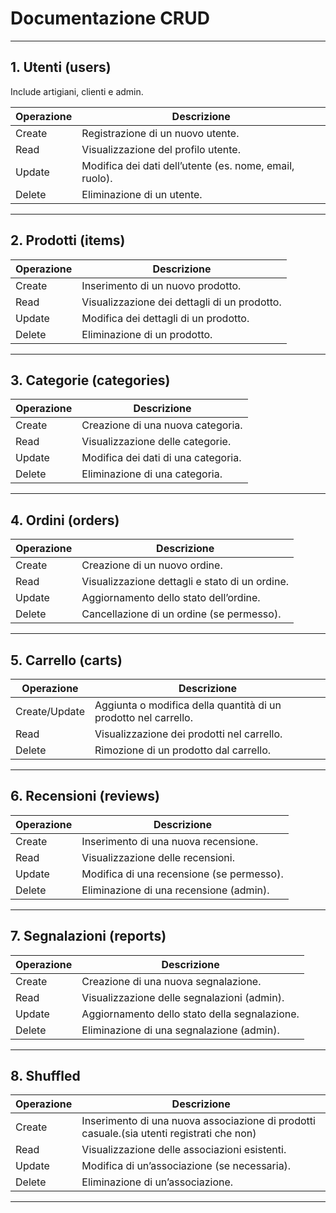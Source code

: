 # Documentazione CRUD 

---

## 1. Utenti (users)

Include artigiani, clienti e admin.

| Operazione | Descrizione                         |
|------------|-----------------------------------|
| Create     | Registrazione di un nuovo utente.  |
| Read       | Visualizzazione del profilo utente.|
| Update     | Modifica dei dati dell’utente (es. nome, email, ruolo). |
| Delete     | Eliminazione di un utente.         |

---

## 2. Prodotti (items)

| Operazione | Descrizione                        |
|------------|----------------------------------|
| Create     | Inserimento di un nuovo prodotto. |
| Read       | Visualizzazione dei dettagli di un prodotto. |
| Update     | Modifica dei dettagli di un prodotto. |
| Delete     | Eliminazione di un prodotto.      |

---

## 3. Categorie (categories)

| Operazione | Descrizione                        |
|------------|----------------------------------|
| Create     | Creazione di una nuova categoria. |
| Read       | Visualizzazione delle categorie.  |
| Update     | Modifica dei dati di una categoria.|
| Delete     | Eliminazione di una categoria.    |

---

## 4. Ordini (orders)

| Operazione | Descrizione                          |
|------------|------------------------------------|
| Create     | Creazione di un nuovo ordine.       |
| Read       | Visualizzazione dettagli e stato di un ordine. |
| Update     | Aggiornamento dello stato dell’ordine. |
| Delete     | Cancellazione di un ordine (se permesso). |

---

## 5. Carrello (carts)

| Operazione | Descrizione                          |
|------------|------------------------------------|
| Create/Update | Aggiunta o modifica della quantità di un prodotto nel carrello. |
| Read       | Visualizzazione dei prodotti nel carrello. |
| Delete     | Rimozione di un prodotto dal carrello. |

---

## 6. Recensioni (reviews)

| Operazione | Descrizione                          |
|------------|------------------------------------|
| Create     | Inserimento di una nuova recensione.|
| Read       | Visualizzazione delle recensioni.  |
| Update     | Modifica di una recensione (se permesso). |
| Delete     | Eliminazione di una recensione (admin). |

---

## 7. Segnalazioni (reports)

| Operazione | Descrizione                          |
|------------|------------------------------------|
| Create     | Creazione di una nuova segnalazione.|
| Read       | Visualizzazione delle segnalazioni (admin). |
| Update     | Aggiornamento dello stato della segnalazione. |
| Delete     | Eliminazione di una segnalazione (admin). |

---

## 8. Shuffled

| Operazione | Descrizione                                           |
|------------|-----------------------------------------------------|
| Create     | Inserimento di una nuova associazione di prodotti casuale.(sia utenti registrati che non)      |
| Read       | Visualizzazione delle associazioni esistenti.       |
| Update     | Modifica di un’associazione (se necessaria).        |
| Delete     | Eliminazione di un’associazione.                     |

---